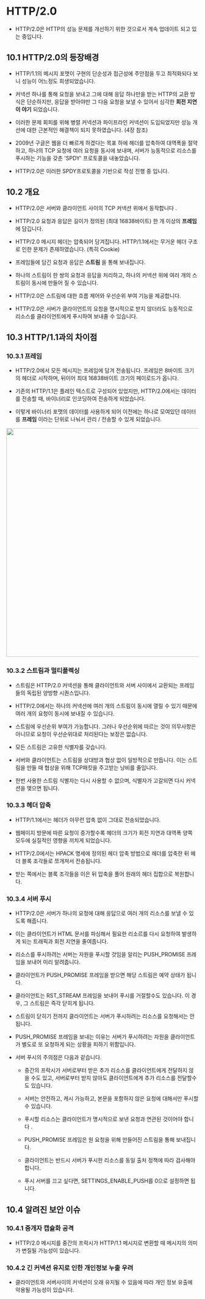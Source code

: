 # HTTP/2.0

* HTTP/2.0은 HTTP의 성능 문제를 개선하기 위한 것으로서 계속 업데이트 되고 있는 중입니다.

## 10.1 HTTP/2.0의 등장배경

* HTTP/1.1의 메시지 포맷이 구현의 단순성과 접근성에 주안점을 두고 최적화되다 보니 성능이 어느정도 희생되었습니다.

* 커넥션 하나를 통해 요청을 보내고 그에 대해 응답 하나만을 받는 HTTP의 교환 방식은 단순하지만, 응답을 받아야만 그 다음 요청을 보낼 수 있어서 심각한 **회전 지연이 야기** 되었습니다.

* 이러한 문제 회피를 위해 병렬 커넥션과 파이프라인 커넥션이 도입되었지만 성능 개선에 대한 근본적인 해결책이 되지 못하였습니다. (4장 참조)

* 2009년 구글은 웹을 더 빠르게 하겠다는 목표 하에 헤더를 압축하여 대역폭을 절약하고, 하나의 TCP 요청에 여러 요청을 동시에 보내며, 서버가 능동적으로 리소스를 푸시하는 기능을 갖춘 'SPDY' 프로토콜을 내놓았습니다.

* HTTP/2.0은 이러한 SPDY프로토콜을 기반으로 작성 진행 중 입니다.

## 10.2 개요

* HTTP/2.0은 서버와 클라이언트 사이의 TCP 커넥션 위에서 동작합니다 .

* HTTP/2.0 요청과 응답은 길이가 정의된 (최대 16838바이트) 한 개 이상의 **프레임** 에 담깁니다.

* HTTP/2.0 메시지 헤더는 압축되어 담겨집니다. HTTP/1.1에서는 무거운 헤더 구조로 인한 문제가 존재하였습니다. (특히 Cookie)

* 프레임들에 담긴 요청과 응답은 **스트림** 을 통해 보내집니다.

* 하나의 스트림이 한 쌍의 요청과 응답을 처리하고, 하나의 커넥션 위에 여러 개의 스트림이 동시에 만들어 질 수 있습니다.

* HTTP/2.0은 스트림에 대한 흐름 제어와 우선순위 부여 기능을 제공합니다.

* HTTP/2.0은 서버가 클라이언트의 요청을 명시적으로 받지 않더라도 능동적으로 리소스를 클라이언트에게 푸시하여 보내줄 수 있습니다.

## 10.3 HTTP/1.1과의 차이점

### 10.3.1 프레임

* HTTP/2.0에서 모든 메시지는 프레임에 담겨 전송됩니다. 프레임은 8바이트 크기의 헤더로 시작하며, 뒤이어 최대 16838바이트 크기의 페이로드가 옵니다.

* 기존의 HTTP/1.1은 플레인 텍스트로 구성되어 있었지만, HTTP/2.0에서는 데이터를 전송할 때, 바이너리로 인코딩하여 전송하게 되었습니다.

* 이렇게 바이너리 포맷의 데이터를 사용하게 되어 이전에는 하나로 모여있던 데이터를 **프레임** 이라는 단위로 나눠서 관리 / 전송할 수 있게 되었습니다.

<img width="600" src="https://img1.daumcdn.net/thumb/R1920x0/?fname=http%3A%2F%2Fcfile24.uf.tistory.com%2Fimage%2F214EB844593A20AA15596A">

### 10.3.2 스트림과 멀티플렉싱

* 스트림은 HTTP/2.0 커넥션을 통해 클라이언트와 서버 사이에서 교환되는 프레임들의 독립된 양방향 시퀀스입니다.

* HTTP/2.0에서는 하나의 커넥션에 여러 개의 스트림이 동시에 열릴 수 있기 때문에 여러 개의 요청이 동시에 보내질 수 있습니다.

* 스트림에 우선순위 부여가 가능합니다. 그러나 우선순위에 따르는 것이 의무사항은 아니므로 요청이 우선순위대로 처리된다는 보장은 없습니다.

* 모든 스트림은 고유한 식별자를 갖습니다.

* 서버와 클라이언트는 스트림을 상대방과 협상 없이 일방적으로 만듭니다. 이는 스트림을 만들 때 협상을 위해 TCP패킷을 주고받는 낭비를 줄입니다.

* 한번 사용한 스트림 식별자는 다시 사용할 수 없으며, 식별자가 고갈되면 다시 커넥션을 맺으면 됩니다.

### 10.3.3 헤더 압축

* HTTP/1.1에서는 헤더가 아무런 압축 없이 그대로 전송되었습니다.

* 웹페이지 방문에 따른 요청이 증가할수록 헤더의 크기가 회전 지연과 대역폭 양쪽 모두에 실질적인 영향을 끼치게 되었습니다.

* HTTP/2.0에서는 HPACK 명세에 정의된 헤더 압축 방법으로 헤더를 압축한 뒤 헤더 블록 조각들로 쪼개져서 전송됩니다.

* 받는 쪽에서는 블록 조각들을 이은 뒤 압축을 풀어 원래의 헤더 집합으로 복원합니다.

### 10.3.4 서버 푸시

* HTTP/2.0은 서버가 하나의 요청에 대해 응답으로 여러 개의 리소스를 보낼 수 있도록 해줍니다.

* 이는 클라이언트가 HTML 문서를 파싱해서 필요한 리소르를 다시 요청하여 발생하게 되는 트래픽과 회전 지연을 줄여줍니다.

* 리소스를 푸시하려는 서버는 자원을 푸시할 것임을 알리는 PUSH_PROMISE 프레임을 보내어 미리 알려줍니다.

* 클라이언트가 PUSH_PROMISE 프레임을 받으면 해당 스트림은 예약 상태가 됩니다.

* 클라이언트는 RST_STREAM 프레임을 보내어 푸시를 거절할수도 있습니다. 이 경우, 그 스트림은 즉각 닫히게 됩니다.

* 스트림이 닫히기 전까지 클라이언트는 서버가 푸시하려는 리소스를 요청해서는 안됩니다.

* PUSH_PROMISE 프레임을 보내는 이유는 서버가 푸시하려는 자원을 클라이언트가 별도로 또 요청하게 되는 상황을 피하기 위함입니다.

* 서버 푸시의 주의점은 다음과 같습니다.

  * 중간의 프락시가 서버로부터 받은 추가 리소스를 클라이언트에게 전달하지 않을 수도 있고, 서버로부터 받지 않아도 클라이언트에게 추가 리소스를 전달할수도 있습니다.

  * 서버는 안전하고, 캐시 가능하고, 본문을 포함하지 않은 요청에 대해서만 푸시할 수 있습니다.

  * 푸시할 리소스는 클라이언트가 명시적으로 보낸 요청과 연관된 것이어야 합니다 .

  * PUSH_PROMISE 프레임은 원 요청을 위해 만들어진 스트림을 통해 보내집니다.

  * 클라이언트는 반드시 서버가 푸시한 리소스를 동일 출처 정책에 따라 검사해야 합니다.

  * 푸시 서버를 끄고 싶다면, SETTINGS_ENABLE_PUSH를 0으로 설정하면 됩니다.

## 10.4 알려진 보안 이슈

### 10.4.1 중개자 캡슐화 공격

* HTTP/2.0 메시지를 중간의 프락시가 HTTP/1.1 메시지로 변환할 때 메시지의 의미가 변질될 가능성이 있습니다.

### 10.4.2 긴 커넥션 유지로 인한 개인정보 누출 우려

* 클라이언트와 서버사이의 커넥션이 오래 유지될 수 있음에 따라 개인 정보 유출에 악용될 가능성이 있습니다. 
